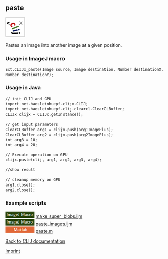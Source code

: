 ## paste
![Image](images/mini_clijx_logo.png)

Pastes an image into another image at a given position.

### Usage in ImageJ macro
```
Ext.CLIJx_paste(Image source, Image destination, Number destinationX, Number destinationY);
```


### Usage in Java
```
// init CLIJ and GPU
import net.haesleinhuepf.clijx.CLIJ;
import net.haesleinhuepf.clij.clearcl.ClearCLBuffer;
CLIJx clijx = CLIJx.getInstance();

// get input parameters
ClearCLBuffer arg1 = clijx.push(arg1ImagePlus);
ClearCLBuffer arg2 = clijx.push(arg2ImagePlus);
int arg3 = 10;
int arg4 = 20;
```

```
// Execute operation on GPU
clijx.paste(clij, arg1, arg2, arg3, arg4);
```

```
//show result

// cleanup memory on GPU
arg1.close();
arg2.close();
```




### Example scripts
<a href="https://github.com/clij/clij-advanced-filters/blob/master/src/main/macro/"><img src="images/language_macro.png" height="20"/></a> [make_super_blobs.ijm](https://github.com/clij/clij-advanced-filters/blob/master/src/main/macro/make_super_blobs.ijm)  
<a href="https://github.com/clij/clij-advanced-filters/blob/master/src/main/macro/"><img src="images/language_macro.png" height="20"/></a> [paste_images.ijm](https://github.com/clij/clij-advanced-filters/blob/master/src/main/macro/paste_images.ijm)  
<a href="https://github.com/clij/clatlab/blob/master/src/main/matlab/"><img src="images/language_matlab.png" height="20"/></a> [paste.m](https://github.com/clij/clatlab/blob/master/src/main/matlab/paste.m)  


[Back to CLIJ documentation](https://clij.github.io/)

[Imprint](https://clij.github.io/imprint)
